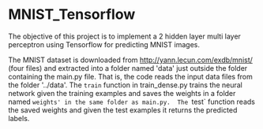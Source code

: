 # MNIST_Tensorflow
The objective of this project is to implement a 2 hidden layer multi layer perceptron using Tensorflow for predicting MNIST images.

The MNIST dataset is downloaded from http://yann.lecun.com/exdb/mnist/ (four files) and extracted into a folder named 'data' just outside the folder containing the main.py file. That is, the code reads the input data files from the folder '../data'.
The `train` function in train_dense.py trains the neural network given the training examples and saves the weights in a folder named `weights' in the same folder as main.py. 
The `test` function reads the saved weights and given the test examples it returns the predicted labels.


